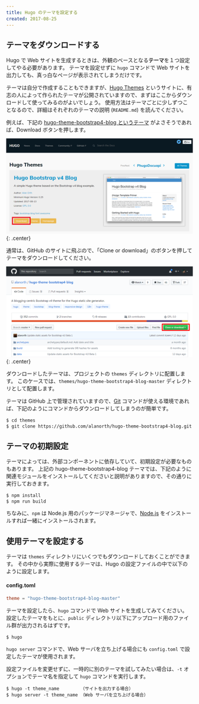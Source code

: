 ```yaml
---
title: Hugo のテーマを設定する
created: 2017-08-25
---
```


テーマをダウンロードする
----

Hugo で Web サイトを生成するときは、外観のベースとなる**テーマ**を１つ設定してやる必要があります。
テーマを設定せずに `hugo` コマンドで Web サイトを出力しても、真っ白なページが表示されてしまうだけです。

テーマは自分で作成することもできますが、[Hugo Themes](https://themes.gohugo.io/) というサイトに、有志の人によって作られたテーマが公開されていますので、まずはここからダウンロードして使ってみるのがよいでしょう。
使用方法はテーマごとに少しずつことなるので、詳細はそれぞれのテーマの説明 (`README.md`) を読んでください。

例えば、下記の [hugo-theme-bootstrap4-blog というテーマ](https://github.com/alanorth/hugo-theme-bootstrap4-blog) がよさそうであれば、Download ボタンを押します。

![theme1.png](./theme1.png){: .center}

通常は、GitHub のサイトに飛ぶので、「Clone or download」のボタンを押してテーマをダウンロードしてください。

![theme2.png](./theme2.png){: .center}

ダウンロードしたテーマは、プロジェクトの `themes` ディレクトリに配置します。
このケースでは、`themes/hugo-theme-bootstrap4-blog-master` ディレクトリとして配置します。

テーマは GitHub 上で管理されていますので、[Git](/git/) コマンドが使える環境であれば、下記のようにコマンドからダウンロードしてしまうのが簡単です。

~~~
$ cd themes
$ git clone https://github.com/alanorth/hugo-theme-bootstrap4-blog.git
~~~


テーマの初期設定
----

テーマによっては、外部コンポーネントに依存していて、初期設定が必要なものもあります。
上記の hugo-theme-bootstrap4-blog テーマでは、下記のように関連モジュールをインストールしてくださいと説明がありますので、その通りに実行しておきます。

~~~
$ npm install
$ npm run build
~~~

ちなみに、`npm` は Node.js 用のパッケージマネージャで、[Node.js](https://nodejs.org) をインストールすれば一緒にインストールされます。


使用テーマを設定する
----

テーマは `themes` ディレクトリにいくつでもダウンロードしておくことができます。
その中から実際に使用するテーマは、Hugo の設定ファイルの中で以下のように設定します。

#### config.toml

~~~ toml
theme = "hugo-theme-bootstrap4-blog-master"
~~~

テーマを設定したら、`hugo` コマンドで Web サイトを生成してみてください。
設定したテーマをもとに、`public` ディレクトリ以下にアップロード用のファイル群が出力されるはずです。

~~~
$ hugo
~~~

`hugo server` コマンドで、Web サーバを立ち上げる場合にも `config.toml` で設定したテーマが使用されます。

設定ファイルを変更せずに、一時的に別のテーマを試してみたい場合は、`-t` オプションでテーマ名を指定して `hugo` コマンドを実行します。

~~~
$ hugo -t theme_name        （サイトを出力する場合）
$ hugo server -t theme_name （Web サーバを立ち上げる場合）
~~~

